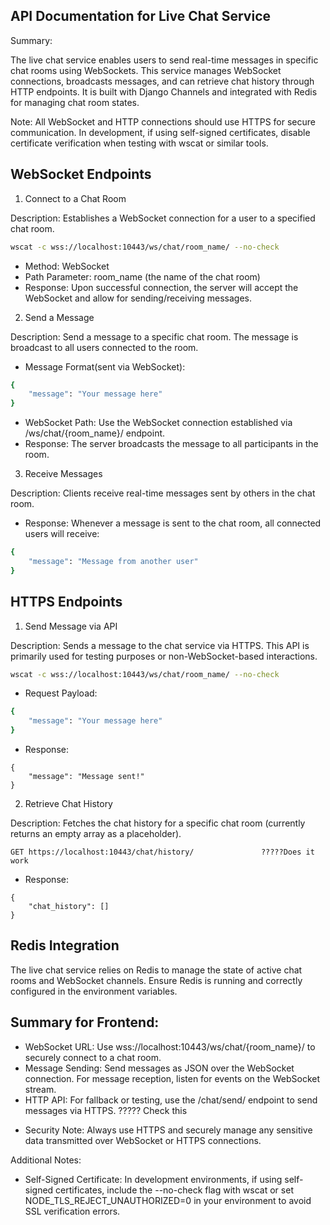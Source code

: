 ## API Documentation for Live Chat Service

Summary:

The live chat service enables users to send real-time messages in specific chat rooms using WebSockets. This service manages WebSocket connections, broadcasts messages, and can retrieve chat history through HTTP endpoints. It is built with Django Channels and integrated with Redis for managing chat room states.

Note: All WebSocket and HTTP connections should use HTTPS for secure communication. In development, if using self-signed certificates, disable certificate verification when testing with wscat or similar tools.

## WebSocket Endpoints

1. Connect to a Chat Room

Description: Establishes a WebSocket connection for a user to a specified chat room.

```bash
wscat -c wss://localhost:10443/ws/chat/room_name/ --no-check
```

- Method: WebSocket
- Path Parameter: room_name (the name of the chat room)
- Response: Upon successful connection, the server will accept the WebSocket and allow for sending/receiving messages.

2. Send a Message

Description: Send a message to a specific chat room. The message is broadcast to all users connected to the room.

- Message Format(sent via WebSocket):

```bash
{
	"message": "Your message here"
}
```

- WebSocket Path: Use the WebSocket connection established via /ws/chat/{room_name}/ endpoint.
- Response: The server broadcasts the message to all participants in the room.

3. Receive Messages

Description: Clients receive real-time messages sent by others in the chat room.

- Response: Whenever a message is sent to the chat room, all connected users will receive:

```bash
{
	"message": "Message from another user"
}
```

## HTTPS Endpoints
1. Send Message via API

Description: Sends a message to the chat service via HTTPS. This API is primarily used for testing purposes or non-WebSocket-based interactions.

```bash
wscat -c wss://localhost:10443/ws/chat/room_name/ --no-check
```

- Request Payload:

```bash
{
	"message": "Your message here"
}
```

- Response:

```plaintext
{
	"message": "Message sent!"
}
```

2. Retrieve Chat History

Description: Fetches the chat history for a specific chat room (currently returns an empty array as a placeholder).

```plaintext
GET https://localhost:10443/chat/history/               ?????Does it work
```

- Response:

```plaintext
{
	"chat_history": []
}
```

## Redis Integration

The live chat service relies on Redis to manage the state of active chat rooms and WebSocket channels. Ensure Redis is running and correctly configured in the environment variables.

## Summary for Frontend:

* WebSocket URL: Use wss://localhost:10443/ws/chat/{room_name}/ to securely connect to a chat room.
* Message Sending: Send messages as JSON over the WebSocket connection. For message reception, listen for events on the WebSocket stream.
* HTTP API: For fallback or testing, use the /chat/send/ endpoint to send messages via HTTPS.     ????? Check this

- Security Note: Always use HTTPS and securely manage any sensitive data transmitted over WebSocket or HTTPS connections.

Additional Notes:

* Self-Signed Certificate: In development environments, if using self-signed certificates, include the --no-check flag with wscat or set NODE_TLS_REJECT_UNAUTHORIZED=0 in your environment to avoid SSL verification errors.
